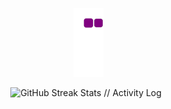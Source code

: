 <div align="center">

  ![snake gif](https://github.com/JasonBalayev/JasonBalayev/blob/output/github-contribution-grid-snake.gif)

</div>

<div align="center">
        <img src="https://github-readme-streak-stats.herokuapp.com/?user=JasonBalayev&theme=dark&hide_border=true&stroke=FF0000&ring=FF0000&sideNums=ffffff&sideLabels=ffffff&dates=ffffff&background=0d1117" alt="GitHub Streak Stats // Activity Log" />
    <br/>
</div>
